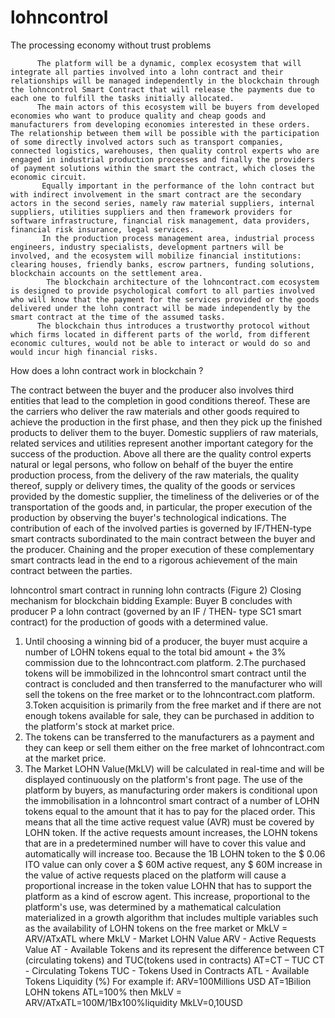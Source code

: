 # lohncontrol
The processing economy without trust problems


          The platform will be a dynamic, complex ecosystem that will integrate all parties involved into a lohn contract and their relationships will be managed independently in the blockchain through the lohncontrol Smart Contract that will release the payments due to each one to fulfill the tasks initially allocated.
          The main actors of this ecosystem will be buyers from developed economies who want to produce quality and cheap goods and manufacturers from developing economies interested in these orders. The relationship between them will be possible with the participation of some directly involved actors such as transport companies, connected logistics, warehouses, then quality control experts who are engaged in industrial production processes and finally the providers of payment solutions within the smart the contract, which closes the economic circuit.
           Equally important in the performance of the lohn contract but with indirect involvement in the smart contract are the secondary actors in the second series, namely raw material suppliers, internal suppliers, utilities suppliers and then framework providers for software infrastructure, financial risk management, data providers, financial risk insurance, legal services.
           In the production process management area, industrial process engineers, industry specialists, development partners will be involved, and the ecosystem will mobilize financial institutions: clearing houses, friendly banks, escrow partners, funding solutions, blockchain accounts on the settlement area.
            The blockchain architecture of the lohncontract.com ecosystem is designed to provide psychological comfort to all parties involved who will know that the payment for the services provided or the goods delivered under the lohn contract will be made independently by the smart contract at the time of the assumed tasks.
          The blockchain thus introduces a trustworthy protocol without which firms located in different parts of the world, from different economic cultures, would not be able to interact or would do so and would incur high financial risks.  



How does a lohn contract work in blockchain ?

The contract between the buyer and the producer also involves third entities that lead to the completion in good conditions thereof. These are the carriers who deliver the raw materials and other goods required to achieve the production in the first phase, and then they pick up the finished products to deliver  them  to  the  buyer.  Domestic  suppliers  of  raw  materials,  related services and utilities represent another important category for the success of the production. Above all there are the quality control experts natural or legal persons, who follow on behalf of the buyer the entire production process, from the delivery of the raw materials, the quality thereof, supply or delivery times, the quality of the goods or services provided by the domestic supplier, the timeliness of the deliveries or of the transportation of the goods and, in particular, the proper execution of the production by observing the buyer's technological indications.
The contribution of each of the involved parties is governed by IF/THEN-type
smart contracts subordinated to the main contract between the buyer and the
producer. Chaining and the proper execution of these complementary smart contracts lead in the end to a rigorous achievement of the main contract between the parties.

lohncontrol smart contract in running lohn contracts (Figure 2) Closing mechanism for blockchain bidding
Example:
Buyer B concludes with producer P a lohn contract (governed by an IF / THEN- type SC1 smart contract) for the production of goods with a determined value.


1.  Until  choosing  a  winning  bid  of  a  producer,  the  buyer  must  acquire  a number of LOHN tokens equal to the total bid amount + the 3% commission due to the lohncontract.com platform. 
2.The purchased tokens will be immobilized in the lohncontrol smart contract until the contract is concluded and then transferred to the manufacturer who will sell the tokens on the free market or to the lohncontract.com platform. 3.Token acquisition is primarily from the free market and if there are not enough tokens available for sale, they can be purchased in addition to the platform's stock at market price.
4. The tokens can be transferred to the manufacturers as a payment and they can keep or sell them either on the free market of lohncontract.com at the market price.
5.   The   Market LOHN Value(MkLV) will  be  calculated  in  real-time  and will be displayed continuously on the platform's front page. 
The use of the platform by buyers, as manufacturing order makers is conditional upon the immobilisation in a lohncontrol smart contract of a number of LOHN tokens equal to the amount that it has to pay for the placed order. This means that all the time active request value (AVR) must be covered by LOHN token. If the active requests amount increases, the LOHN tokens that are in a predetermined number will have to cover this value and automatically will increase too. Because the 1B LOHN token to the $ 0.06 ITO value can only cover a $ 60M active request, any $ 60M increase in the value of active requests placed on the platform will cause a proportional increase in the token value LOHN that has to support the platform as a kind of escrow agent. This increase, proportional to the platform's use, was determined by a mathematical calculation materialized in a growth algorithm that includes multiple variables such as the availability of LOHN tokens on the free market or MkLV = ARV/ATxATL 
where
MkLV - Market LOHN Value
ARV   - Active Requests Value 
AT      - Available Tokens and its represent  the difference between CT (circulating tokens) and TUC(tokens used in contracts)
AT=CT – TUC
CT       - Circulating Tokens
TUC    - Tokens Used in Contracts
ATL    - Available Tokens Liquidity (%)
For example if:
ARV=100Millions USD
AT=1Bilion LOHN tokens
ATL=100%
then
MkLV = ARV/ATxATL=100M/1Bx100%liquidity
MkLV=0,10USD
